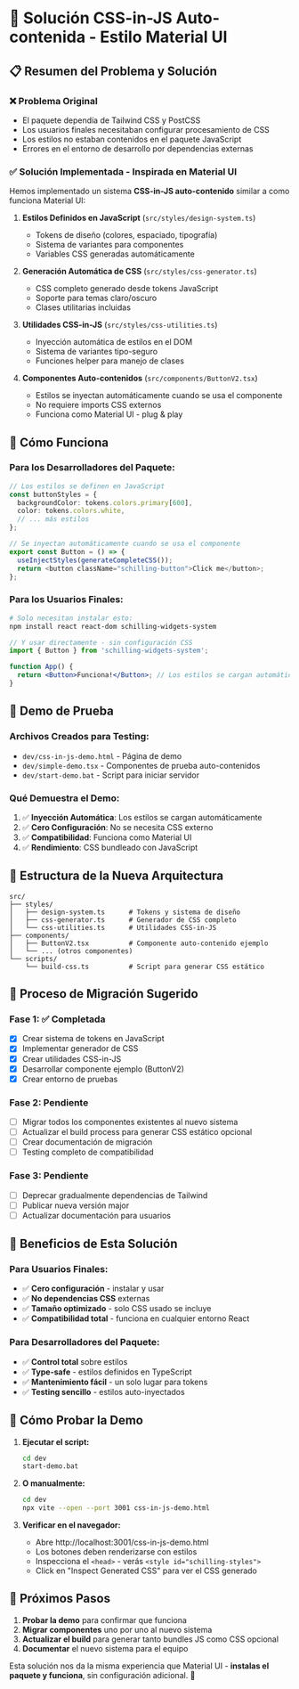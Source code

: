 # 🎉 Solución CSS-in-JS Auto-contenida - Estilo Material UI

## 📋 Resumen del Problema y Solución

### ❌ Problema Original

- El paquete dependía de Tailwind CSS y PostCSS
- Los usuarios finales necesitaban configurar procesamiento de CSS
- Los estilos no estaban contenidos en el paquete JavaScript
- Errores en el entorno de desarrollo por dependencias externas

### ✅ Solución Implementada - Inspirada en Material UI

Hemos implementado un sistema **CSS-in-JS auto-contenido** similar a como funciona Material UI:

1. **Estilos Definidos en JavaScript** (`src/styles/design-system.ts`)
   - Tokens de diseño (colores, espaciado, tipografía)
   - Sistema de variantes para componentes
   - Variables CSS generadas automáticamente

2. **Generación Automática de CSS** (`src/styles/css-generator.ts`)
   - CSS completo generado desde tokens JavaScript
   - Soporte para temas claro/oscuro
   - Clases utilitarias incluidas

3. **Utilidades CSS-in-JS** (`src/styles/css-utilities.ts`)
   - Inyección automática de estilos en el DOM
   - Sistema de variantes tipo-seguro
   - Funciones helper para manejo de clases

4. **Componentes Auto-contenidos** (`src/components/ButtonV2.tsx`)
   - Estilos se inyectan automáticamente cuando se usa el componente
   - No requiere imports CSS externos
   - Funciona como Material UI - plug & play

## 🚀 Cómo Funciona

### Para los Desarrolladores del Paquete:

```typescript
// Los estilos se definen en JavaScript
const buttonStyles = {
  backgroundColor: tokens.colors.primary[600],
  color: tokens.colors.white,
  // ... más estilos
};

// Se inyectan automáticamente cuando se usa el componente
export const Button = () => {
  useInjectStyles(generateCompleteCSS());
  return <button className="schilling-button">Click me</button>;
};
```

### Para los Usuarios Finales:

```bash
# Solo necesitan instalar esto:
npm install react react-dom schilling-widgets-system
```

```jsx
// Y usar directamente - sin configuración CSS
import { Button } from 'schilling-widgets-system';

function App() {
  return <Button>Funciona!</Button>; // Los estilos se cargan automáticamente
}
```

## 🧪 Demo de Prueba

### Archivos Creados para Testing:

- `dev/css-in-js-demo.html` - Página de demo
- `dev/simple-demo.tsx` - Componentes de prueba auto-contenidos
- `dev/start-demo.bat` - Script para iniciar servidor

### Qué Demuestra el Demo:

1. ✅ **Inyección Automática**: Los estilos se cargan automáticamente
2. ✅ **Cero Configuración**: No se necesita CSS externo
3. ✅ **Compatibilidad**: Funciona como Material UI
4. ✅ **Rendimiento**: CSS bundleado con JavaScript

## 📂 Estructura de la Nueva Arquitectura

```
src/
├── styles/
│   ├── design-system.ts      # Tokens y sistema de diseño
│   ├── css-generator.ts      # Generador de CSS completo
│   └── css-utilities.ts      # Utilidades CSS-in-JS
├── components/
│   ├── ButtonV2.tsx          # Componente auto-contenido ejemplo
│   └── ... (otros componentes)
└── scripts/
    └── build-css.ts          # Script para generar CSS estático
```

## 🔄 Proceso de Migración Sugerido

### Fase 1: ✅ Completada

- [x] Crear sistema de tokens en JavaScript
- [x] Implementar generador de CSS
- [x] Crear utilidades CSS-in-JS
- [x] Desarrollar componente ejemplo (ButtonV2)
- [x] Crear entorno de pruebas

### Fase 2: Pendiente

- [ ] Migrar todos los componentes existentes al nuevo sistema
- [ ] Actualizar el build process para generar CSS estático opcional
- [ ] Crear documentación de migración
- [ ] Testing completo de compatibilidad

### Fase 3: Pendiente

- [ ] Deprecar gradualmente dependencias de Tailwind
- [ ] Publicar nueva versión major
- [ ] Actualizar documentación para usuarios

## 🎯 Beneficios de Esta Solución

### Para Usuarios Finales:

- ✅ **Cero configuración** - instalar y usar
- ✅ **No dependencias CSS** externas
- ✅ **Tamaño optimizado** - solo CSS usado se incluye
- ✅ **Compatibilidad total** - funciona en cualquier entorno React

### Para Desarrolladores del Paquete:

- ✅ **Control total** sobre estilos
- ✅ **Type-safe** - estilos definidos en TypeScript
- ✅ **Mantenimiento fácil** - un solo lugar para tokens
- ✅ **Testing sencillo** - estilos auto-inyectados

## 🧪 Cómo Probar la Demo

1. **Ejecutar el script:**

   ```bash
   cd dev
   start-demo.bat
   ```

2. **O manualmente:**

   ```bash
   cd dev
   npx vite --open --port 3001 css-in-js-demo.html
   ```

3. **Verificar en el navegador:**
   - Abre http://localhost:3001/css-in-js-demo.html
   - Los botones deben renderizarse con estilos
   - Inspecciona el `<head>` - verás `<style id="schilling-styles">`
   - Click en "Inspect Generated CSS" para ver el CSS generado

## 📝 Próximos Pasos

1. **Probar la demo** para confirmar que funciona
2. **Migrar componentes** uno por uno al nuevo sistema
3. **Actualizar el build** para generar tanto bundles JS como CSS opcional
4. **Documentar** el nuevo sistema para el equipo

Esta solución nos da la misma experiencia que Material UI - **instalas el paquete y funciona**, sin configuración adicional. 🎉
